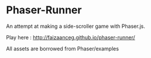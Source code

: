 # Phaser-Runner

An attempt at making a side-scroller game with Phaser.js. 

Play here : http://faizaanceg.github.io/phaser-runner/

All assets are borrowed from Phaser/examples

